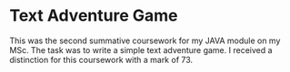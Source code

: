 # Text Adventure Game

This was the second summative coursework for my JAVA module on my MSc. The task was to write a simple text adventure game. I received a distinction for this coursework with a mark of 73.
